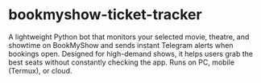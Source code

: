 # bookmyshow-ticket-tracker
A lightweight Python bot that monitors your selected movie, theatre, and showtime on BookMyShow and sends instant Telegram alerts when bookings open. Designed for high-demand shows, it helps users grab the best seats without constantly checking the app. Runs on PC, mobile (Termux), or cloud.
